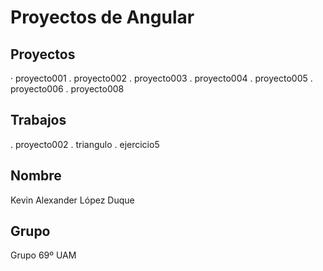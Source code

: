 # Proyectos de Angular
## Proyectos
· proyecto001
. proyecto002
. proyecto003
. proyecto004
. proyecto005
. proyecto006
. proyecto008
## Trabajos
. proyecto002
. triangulo
. ejercicio5
## Nombre
Kevin Alexander López Duque
## Grupo
Grupo 69º UAM
